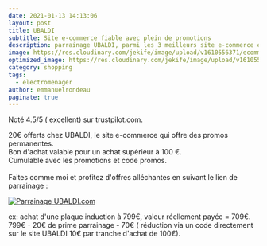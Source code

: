 ```yaml
---
date: 2021-01-13 14:13:06
layout: post
title: UBALDI
subtitle: Site e-commerce fiable avec plein de promotions
description: parrainage UBALDI, parmi les 3 meilleurs site e-commerce électronique
image: https://res.cloudinary.com/jekife/image/upload/v1610556371/ecommerce_dnv6q7.jpg
optimized_image: https://res.cloudinary.com/jekife/image/upload/v1610556371/ecommerce_dnv6q7.jpg
category: shopping
tags:
  - electromenager
author: emmanuelrondeau
paginate: true
---
```



Noté 4.5/5 ( excellent) sur trustpilot.com.

20€ offerts chez UBALDI, le site e-commerce qui offre des promos permanentes.\
Bon d'achat valable pour un achat supérieur à 100 €.\
Cumulable avec les promotions et code promos.\
\
Faites comme moi et profitez d'offres alléchantes en suivant le lien de parrainage : 

<a href="http://www.ubaldi.com/parrainage/?i=bnk4ZkgzOGZmMitQVHc5ZlgwOD0=&h=4082c&xtor=CS3-1106072762-8870230-20210113-[EMAIL]" title="Offre de parrainage sur UBALDI.com" target="_blank"><img src="//medias3-2.ubaldi.com/html_imgs/odp/banniere/300250.jpg" alt="Parrainage UBALDI.com" title="Parrainage UBALDI.com"/></a>



ex: achat d'une plaque induction à 799€, valeur réellement payée = 709€.\
799€ - 20€ de prime parrainage - 70€ ( réduction via un code directement sur le site UBALDI 10€ par tranche d'achat de 100€).
